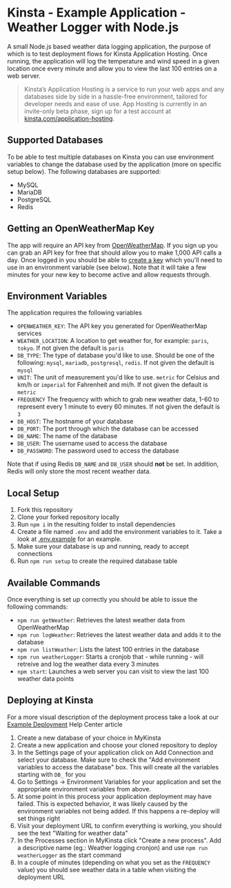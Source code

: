 # Kinsta - Example Application - Weather Logger with Node.js
A small Node.js based weather data logging application, the purpose of which is to test deployment flows for Kinsta Application Hosting. Once running, the application will log the temperature and wind speed in a given location once every minute and allow you to view the last 100 entries on a web server. 

> Kinsta’s Application Hosting is a service to run your web apps and any databases side by side in a hassle-free environment, tailored for developer needs and ease of use. App Hosting is currently in an invite-only beta phase, sign up for a test account at [kinsta.com/application-hosting](https://kinsta.com/appplication-hosting).

## Supported Databases
To be able to test multiple databases on Kinsta you can use environment variables to change the database used by the application (more on specific setup below). The following databases are supported: 
* MySQL
* MariaDB
* PostgreSQL
* Redis

## Getting an OpenWeatherMap Key
The app will require an API key from [OpenWeatherMap](https://home.openweathermap.org). If you sign up you can grab an API key for free that should allow you to make 1,000 API calls a day. Once logged in you should be able to [create a key](https://home.openweathermap.org/api_keys) which you'll need to use in an environment variable (see below). Note that it will take a few minutes for your new key to become active and allow requests through.  

## Environment Variables
The application requires the following variables

* `OPENWEATHER_KEY`: The API key you generated for OpenWeatherMap services
* `WEATHER_LOCATION`: A location to get weather for, for example: `paris`, `tokyo`. If not given the default is `paris`
* `DB_TYPE`: The type of database you'd like to use. Should be one of the following: `mysql`, `mariadb`, `postgresql`, `redis`.  If not given the default is `mysql`
* `UNIT`: The unit of measurement you'd like to use. `metric` for Celsius and km/h or `imperial` for Fahrenheit and mi/h.  If not given the default is `metric`
* `FREQUENCY` The frequency with which to grab new weather data, 1-60 to represent every 1 minute to every 60 minutes.  If not given the default is `3`
* `DB_HOST`: The hostname of your database
* `DB_PORT`: The port through which the database can be accessed
* `DB_NAME`: The name of the database
* `DB_USER`: The username used to access the database
* `DB_PASSWORD`: The password used to access the database

Note that if using Redis `DB_NAME` and `DB_USER` should **not** be set. In addition, Redis will only store the most recent weather data. 

## Local Setup
1. Fork this repository 
2. Clone your forked repository locally
3. Run `npm i` in the resulting folder to install dependencies
4. Create a file named `.env` and add the environment variables to it. Take a look at [.env.example](.env.example) for an example. 
5. Make sure your database is up and running, ready to accept connections
6. Run `npm run setup` to create the required database table

## Available Commands
Once everything is set up correctly you should be able to issue the following commands:

* `npm run getWeather`: Retrieves the latest weather data from OpenWeatherMap
* `npm run logWeather`: Retrieves the latest weather data and adds it to the database
* `npm run listWeather`: Lists the latest 100 entries in the database
* `npm run weatherLogger`: Starts a cronjob that - while running - will retreive and log the weather data every 3 minutes 
* `npm start`: Launches a web server you can visit to view the last 100 weather data points

## Deploying at Kinsta
For a more visual description of the deployment process take a look at our [Example Deployment](https://kinsta.com/help/example-deployment/) Help Center article

1. Create a new database of your choice in MyKinsta
2. Create a new application and choose your cloned repository to deploy
3. In the Settings page of your application click on Add Connection and select your database. Make sure to check the "Add environment variables to access the database" box. This will create all the variables starting with `DB_` for you
4. Go to Settings -> Environment Variables for your application and set the appropriate environment variables from above.
5. At some point in this process your application deployment may have failed. This is expected behavior, it was likely caused by the environment variables not being added. If this happens a re-deploy will set things right
6. Visit your deployment URL to confirm everything is working, you should see the text "Waiting for weather data"
7. In the Processes section in MyKinsta click "Create a new process". Add a descriptive name (eg.: Weather logging cronjon) and use `npm run weatherLogger` as the start command
8. In a couple of minutes (depending on what you set as the `FREQUENCY` value) you should see weather data in a table when visiting the deployment URL